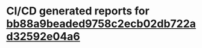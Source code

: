 # CI/CD generated reports for [bb88a9beaded9758c2ecb02db722ad32592e04a6](https://github.com/hydephp/develop/commit/bb88a9beaded9758c2ecb02db722ad32592e04a6)
